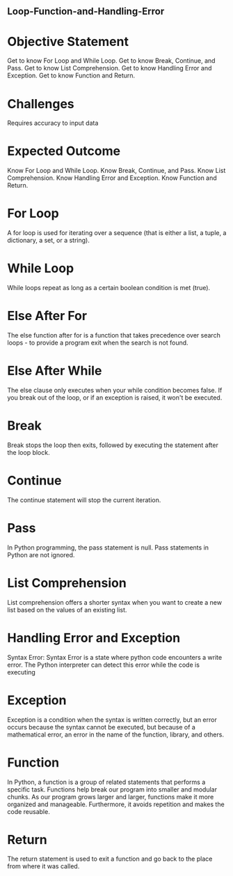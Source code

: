 ## Loop-Function-and-Handling-Error
# Objective Statement
Get to know For Loop and While Loop.
Get to know Break, Continue, and Pass.
Get to know List Comprehension.
Get to know Handling Error and Exception.
Get to know Function and Return.

# Challenges
Requires accuracy to input data

# Expected Outcome
Know For Loop and While Loop.
Know Break, Continue, and Pass.
Know List Comprehension.
Know Handling Error and Exception.
Know Function and Return.

# For Loop
A for loop is used for iterating over a sequence (that is either a list, a tuple, a dictionary, a set, or a string).

# While Loop
While loops repeat as long as a certain boolean condition is met (true).

# Else After For
The else function after for is a function that takes precedence over search loops - to provide a program exit when the search is not found.

# Else After While
The else clause only executes when your while condition becomes false. If you break out of the loop, or if an exception is raised, it won't be executed.

# Break
Break stops the loop then exits, followed by executing the statement after the loop block.

# Continue
The continue statement will stop the current iteration.

# Pass
In Python programming, the pass statement is null. Pass statements in Python are not ignored.

# List Comprehension
List comprehension offers a shorter syntax when you want to create a new list based on the values of an existing list.

# Handling Error and Exception
Syntax Error: Syntax Error is a state where python code encounters a write error. The Python interpreter can detect this error while the code is executing

# Exception
Exception is a condition when the syntax is written correctly, but an error occurs because the syntax cannot be executed, but because of a mathematical error, an error in the name of the function, library, and others.

# Function
In Python, a function is a group of related statements that performs a specific task. Functions help break our program into smaller and modular chunks. As our program grows larger and larger, functions make it more organized and manageable. Furthermore, it avoids repetition and makes the code reusable.

# Return
The return statement is used to exit a function and go back to the place from where it was called.
